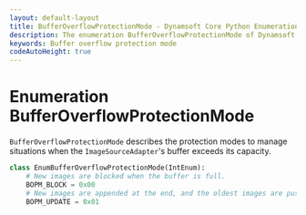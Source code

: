 ```yaml
---
layout: default-layout
title: BufferOverflowProtectionMode - Dynamsoft Core Python Enumerations
description: The enumeration BufferOverflowProtectionMode of Dynamsoft Core describes the protection modes when the buffer of ImageSourceAdapter is overflow.
keywords: Buffer overflow protection mode 
codeAutoHeight: true
---
```


# Enumeration BufferOverflowProtectionMode

`BufferOverflowProtectionMode` describes the protection modes to manage situations when the `ImageSourceAdapter`'s buffer exceeds its capacity. 

```python
class EnumBufferOverflowProtectionMode(IntEnum):
    # New images are blocked when the buffer is full. 
    BOPM_BLOCK = 0x00
    # New images are appended at the end, and the oldest images are pushed out from the beginning if the buffer is full. 
    BOPM_UPDATE = 0x01
```